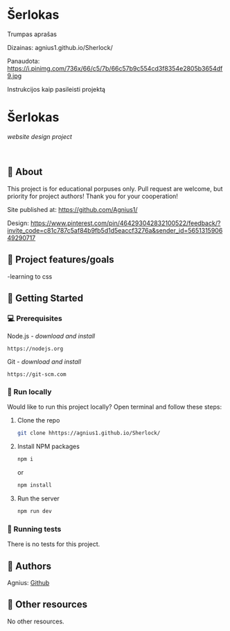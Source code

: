 # Šerlokas

Trumpas aprašas



Dizainas: agnius1.github.io/Sherlock/

Panaudota: https://i.pinimg.com/736x/66/c5/7b/66c57b9c554cd3f8354e2805b3654df9.jpg


Instrukcijos kaip pasileisti projektą

# Šerlokas

_website design project_

<br>

## 🌟 About

This project is for educational porpuses only. Pull request are welcome, but priority for project authors! Thank you for your cooperation!

Site published at: https://github.com/Agnius1/

Design: https://www.pinterest.com/pin/464293042832100522/feedback/?invite_code=c81c787c5af84b9fb5d1d5eaccf3276a&sender_id=565131590649290717

## 🎯 Project features/goals

-learning to css

## 🧰 Getting Started

### 💻 Prerequisites

Node.js - _download and install_

```
https://nodejs.org
```

Git - _download and install_

```
https://git-scm.com
```

### 🏃 Run locally

Would like to run this project locally? Open terminal and follow these steps:

1. Clone the repo
   ```sh
   git clone hhttps://agnius1.github.io/Sherlock/
   ```
2. Install NPM packages
   ```sh
   npm i
   ```
   or
   ```sh
   npm install
   ```
3. Run the server
   ```sh
   npm run dev
   ```

### 🧪 Running tests

There is no tests for this project.

## 🎅 Authors

Agnius: [Github](https://github.com/Agnius1)

## 🔗 Other resources

No other resources.
